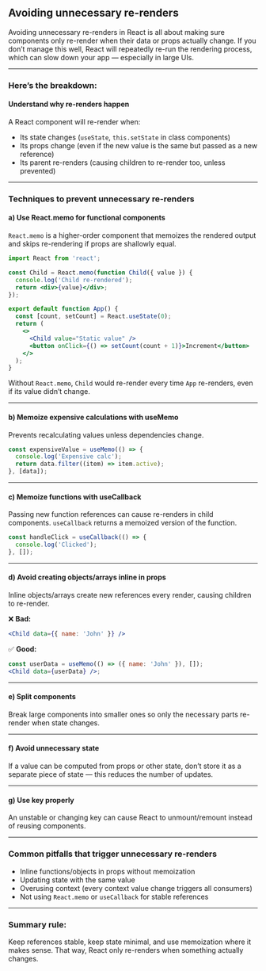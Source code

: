 ## Avoiding unnecessary re-renders

Avoiding unnecessary re-renders in React is all about making sure components only re-render when their data or props actually change.
If you don’t manage this well, React will repeatedly re-run the rendering process, which can slow down your app — especially in large UIs.

---

### Here’s the breakdown:

#### Understand why re-renders happen

A React component will re-render when:

- Its state changes (`useState`, `this.setState` in class components)
- Its props change (even if the new value is the same but passed as a new reference)
- Its parent re-renders (causing children to re-render too, unless prevented)

---

### Techniques to prevent unnecessary re-renders

#### a) Use React.memo for functional components

`React.memo` is a higher-order component that memoizes the rendered output and skips re-rendering if props are shallowly equal.

```jsx
import React from 'react';

const Child = React.memo(function Child({ value }) {
  console.log('Child re-rendered');
  return <div>{value}</div>;
});

export default function App() {
  const [count, setCount] = React.useState(0);
  return (
    <>
      <Child value="Static value" />
      <button onClick={() => setCount(count + 1)}>Increment</button>
    </>
  );
}
```

Without `React.memo`, `Child` would re-render every time `App` re-renders, even if its value didn’t change.

---

#### b) Memoize expensive calculations with useMemo

Prevents recalculating values unless dependencies change.

```jsx
const expensiveValue = useMemo(() => {
  console.log('Expensive calc');
  return data.filter((item) => item.active);
}, [data]);
```

---

#### c) Memoize functions with useCallback

Passing new function references can cause re-renders in child components.
`useCallback` returns a memoized version of the function.

```jsx
const handleClick = useCallback(() => {
  console.log('Clicked');
}, []);
```

---

#### d) Avoid creating objects/arrays inline in props

Inline objects/arrays create new references every render, causing children to re-render.

❌ **Bad:**

```jsx
<Child data={{ name: 'John' }} />
```

✅ **Good:**

```jsx
const userData = useMemo(() => ({ name: 'John' }), []);
<Child data={userData} />;
```

---

#### e) Split components

Break large components into smaller ones so only the necessary parts re-render when state changes.

---

#### f) Avoid unnecessary state

If a value can be computed from props or other state, don’t store it as a separate piece of state — this reduces the number of updates.

---

#### g) Use key properly

An unstable or changing key can cause React to unmount/remount instead of reusing components.

---

### Common pitfalls that trigger unnecessary re-renders

- Inline functions/objects in props without memoization
- Updating state with the same value
- Overusing context (every context value change triggers all consumers)
- Not using `React.memo` or `useCallback` for stable references

---

### Summary rule:

Keep references stable, keep state minimal, and use memoization where it makes sense. That way, React only re-renders when something actually changes.
